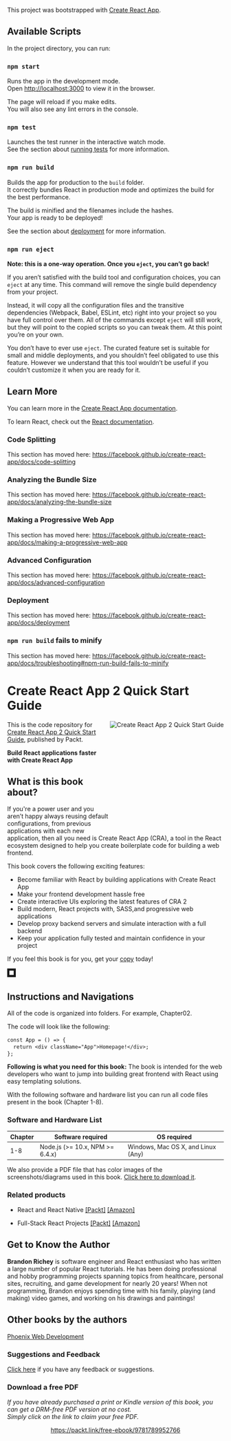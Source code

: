 This project was bootstrapped with [Create React App](https://github.com/facebook/create-react-app).

## Available Scripts

In the project directory, you can run:

### `npm start`

Runs the app in the development mode.<br>
Open [http://localhost:3000](http://localhost:3000) to view it in the browser.

The page will reload if you make edits.<br>
You will also see any lint errors in the console.

### `npm test`

Launches the test runner in the interactive watch mode.<br>
See the section about [running tests](https://facebook.github.io/create-react-app/docs/running-tests) for more information.

### `npm run build`

Builds the app for production to the `build` folder.<br>
It correctly bundles React in production mode and optimizes the build for the best performance.

The build is minified and the filenames include the hashes.<br>
Your app is ready to be deployed!

See the section about [deployment](https://facebook.github.io/create-react-app/docs/deployment) for more information.

### `npm run eject`

**Note: this is a one-way operation. Once you `eject`, you can’t go back!**

If you aren’t satisfied with the build tool and configuration choices, you can `eject` at any time. This command will remove the single build dependency from your project.

Instead, it will copy all the configuration files and the transitive dependencies (Webpack, Babel, ESLint, etc) right into your project so you have full control over them. All of the commands except `eject` will still work, but they will point to the copied scripts so you can tweak them. At this point you’re on your own.

You don’t have to ever use `eject`. The curated feature set is suitable for small and middle deployments, and you shouldn’t feel obligated to use this feature. However we understand that this tool wouldn’t be useful if you couldn’t customize it when you are ready for it.

## Learn More

You can learn more in the [Create React App documentation](https://facebook.github.io/create-react-app/docs/getting-started).

To learn React, check out the [React documentation](https://reactjs.org/).

### Code Splitting

This section has moved here: https://facebook.github.io/create-react-app/docs/code-splitting

### Analyzing the Bundle Size

This section has moved here: https://facebook.github.io/create-react-app/docs/analyzing-the-bundle-size

### Making a Progressive Web App

This section has moved here: https://facebook.github.io/create-react-app/docs/making-a-progressive-web-app

### Advanced Configuration

This section has moved here: https://facebook.github.io/create-react-app/docs/advanced-configuration

### Deployment

This section has moved here: https://facebook.github.io/create-react-app/docs/deployment

### `npm run build` fails to minify

This section has moved here: https://facebook.github.io/create-react-app/docs/troubleshooting#npm-run-build-fails-to-minify
# Create React App 2 Quick Start Guide	

<a href="https://www.packtpub.com/application-development/create-react-app-2-quick-start-guide"><img src="https://www.packtpub.com/sites/default/files/B13064_1.png" alt="Create React App 2 Quick Start Guide" height="256px" align="right"></a>

This is the code repository for [Create React App 2 Quick Start Guide](https://www.packtpub.com/application-development/create-react-app-2-quick-start-guide), published by Packt.

**Build React applications faster with Create React App**

## What is this book about?
If you're a power user and you aren’t happy always reusing default configurations, from previous applications with each new application, then all you need is Create React App (CRA), a tool in the React ecosystem designed to help you create boilerplate code for building a web frontend.


This book covers the following exciting features:
* Become familiar with React by building applications with Create React App
* Make your frontend development hassle free
* Create interactive UIs exploring the latest features of CRA 2
* Build modern, React projects with, SASS,and progressive web applications
* Develop proxy backend servers and simulate interaction with a full backend
* Keep your application fully tested and maintain confidence in your project


If you feel this book is for you, get your [copy](https://www.amazon.com/dp/178995276X) today!

<a href="https://www.packtpub.com/?utm_source=github&utm_medium=banner&utm_campaign=GitHubBanner"><img src="https://raw.githubusercontent.com/PacktPublishing/GitHub/master/GitHub.png" 
alt="https://www.packtpub.com/" border="5" /></a>

## Instructions and Navigations
All of the code is organized into folders. For example, Chapter02.

The code will look like the following:
```
const App = () => {
  return <div className="App">Homepage!</div>;
};
```

**Following is what you need for this book:**
The book is intended for the web developers who want to jump into building great frontend with React using easy templating solutions.

With the following software and hardware list you can run all code files present in the book (Chapter 1-8).
### Software and Hardware List
| Chapter | Software required | OS required |
| -------- | ------------------------------------ | ----------------------------------- |
| 1-8 | Node.js (>= 10.x, NPM >= 6.4.x) | Windows, Mac OS X, and Linux (Any) |

We also provide a PDF file that has color images of the screenshots/diagrams used in this book. [Click here to download it](https://www.packtpub.com/sites/default/files/downloads/9781789952766_ColorImages.pdf).

### Related products
* React and React Native [[Packt]](https://www.packtpub.com/web-development/react-and-react-native?utm_source=github&utm_medium=repository&utm_campaign=9781786465658 ) [[Amazon]](https://www.amazon.com/dp/1786465655)

* Full-Stack React Projects [[Packt]](https://www.packtpub.com/web-development/full-stack-react-projects?utm_source=github&utm_medium=repository&utm_campaign=9781788835534 ) [[Amazon]](https://www.amazon.com/dp/1788835530)


## Get to Know the Author
**Brandon Richey**
 is software engineer and React enthusiast who has written a large number of popular React tutorials. He has been doing professional and hobby programming projects spanning topics from healthcare, personal sites, recruiting, and game development for nearly 20 years! When not programming, Brandon enjoys spending time with his family, playing (and making) video games, and working on his drawings and paintings!



## Other books by the authors
[Phoenix Web Development](https://www.packtpub.com/web-development/phoenix-web-development?utm_source=github&utm_medium=repository&utm_campaign=9781787284197 )


### Suggestions and Feedback
[Click here](https://docs.google.com/forms/d/e/1FAIpQLSdy7dATC6QmEL81FIUuymZ0Wy9vH1jHkvpY57OiMeKGqib_Ow/viewform) if you have any feedback or suggestions.


### Download a free PDF

 <i>If you have already purchased a print or Kindle version of this book, you can get a DRM-free PDF version at no cost.<br>Simply click on the link to claim your free PDF.</i>
<p align="center"> <a href="https://packt.link/free-ebook/9781789952766">https://packt.link/free-ebook/9781789952766 </a> </p>